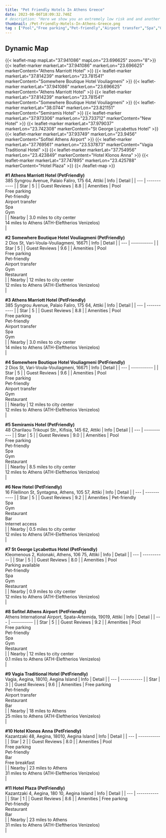 ```yaml
---
title: "Pet Friendly Hotels In Athens Greece"
date: 2023-08-06T18:09:32.740Z
# description: "Here we show you an extremely low risk and and another medium risk approach to earn passive income "
thumbnail: /Pet-Friendly-Hotels-In-Athens-Greece.png
tag : ["Pool","Free parking","Pet-friendly","Airport transfer","Spa","Gym","Restaurant","Bar","Internet access","Parking available","Free breakfast"]
---
```


## Dynamic Map
{{< leaflet-map  mapLat="37.941086" mapLon="23.696625" zoom="8">}}
    {{< leaflet-marker markerLat="37.941086" markerLon="23.696625" markerContent="Athens Marriott Hotel" >}}
    {{< leaflet-marker markerLat="37.814239" markerLon="23.781541" markerContent="Somewhere Boutique Hotel Vouliagmeni" >}}
    {{< leaflet-marker markerLat="37.941086" markerLon="23.696625" markerContent="Athens Marriott Hotel" >}}
    {{< leaflet-marker markerLat="37.814239" markerLon="23.781541" markerContent="Somewhere Boutique Hotel Vouliagmeni" >}}
    {{< leaflet-marker markerLat="38.0744" markerLon="23.821151" markerContent="Semiramis Hotel" >}}
    {{< leaflet-marker markerLat="37.973306" markerLon="23.733712" markerContent="New Hotel" >}}
    {{< leaflet-marker markerLat="37.979037" markerLon="23.742308" markerContent="St George Lycabettus Hotel" >}}
    {{< leaflet-marker markerLat="37.93749" markerLon="23.9456" markerContent="Sofitel Athens Airport" >}}
    {{< leaflet-marker markerLat="37.769561" markerLon="23.537873" markerContent="Vagia Traditional Hotel" >}}
    {{< leaflet-marker markerLat="37.754956" markerLon="23.423849" markerContent="Hotel Klonos Anna" >}}
    {{< leaflet-marker markerLat="37.747895" markerLon="23.425788" markerContent="Hotel Plaza" >}}
{{< /leaflet-map >}}


**#1 Athens Marriott Hotel (PetFriendly)**<br>385 Syngrou Avenue, Palaio Faliro, 175 64, Attiki
| Info | Detail |
| --- | ----------- |
| Star | 5 |
| Guest Reviews | 8.8 |
| Amenities | Pool<br>Free parking<br>Pet-friendly<br>Airport transfer<br>Spa<br>Gym<br> |
| Nearby | 3.0 miles to city center<br>14 miles to Athens (ATH-Eleftherios Venizelos)<br> |

**#2 Somewhere Boutique Hotel Vouliagmeni (PetFriendly)**<br>2 Dios St, Vari-Voula-Vouliagmeni, 16671
| Info | Detail |
| --- | ----------- |
| Star | 5 |
| Guest Reviews | 9.6 |
| Amenities | Pool<br>Free parking<br>Pet-friendly<br>Airport transfer<br>Gym<br>Restaurant<br> |
| Nearby | 12 miles to city center<br>12 miles to Athens (ATH-Eleftherios Venizelos)<br> |

**#3 Athens Marriott Hotel (PetFriendly)**<br>385 Syngrou Avenue, Palaio Faliro, 175 64, Attiki
| Info | Detail |
| --- | ----------- |
| Star | 5 |
| Guest Reviews | 8.8 |
| Amenities | Pool<br>Free parking<br>Pet-friendly<br>Airport transfer<br>Spa<br>Gym<br> |
| Nearby | 3.0 miles to city center<br>14 miles to Athens (ATH-Eleftherios Venizelos)<br> |

**#4 Somewhere Boutique Hotel Vouliagmeni (PetFriendly)**<br>2 Dios St, Vari-Voula-Vouliagmeni, 16671
| Info | Detail |
| --- | ----------- |
| Star | 5 |
| Guest Reviews | 9.6 |
| Amenities | Pool<br>Free parking<br>Pet-friendly<br>Airport transfer<br>Gym<br>Restaurant<br> |
| Nearby | 12 miles to city center<br>12 miles to Athens (ATH-Eleftherios Venizelos)<br> |

**#5 Semiramis Hotel (PetFriendly)**<br>48 Charilaou Trikoupi Str., Kifisia, 145 62, Attiki
| Info | Detail |
| --- | ----------- |
| Star | 5 |
| Guest Reviews | 9.0 |
| Amenities | Pool<br>Free parking<br>Pet-friendly<br>Spa<br>Gym<br>Restaurant<br> |
| Nearby | 8.5 miles to city center<br>12 miles to Athens (ATH-Eleftherios Venizelos)<br> |

**#6 New Hotel (PetFriendly)**<br>16 Filellinon St, Syntagma, Athens, 105 57, Attiki
| Info | Detail |
| --- | ----------- |
| Star | 5 |
| Guest Reviews | 9.2 |
| Amenities | Pet-friendly<br>Spa<br>Gym<br>Restaurant<br>Bar<br>Internet access<br> |
| Nearby | 0.5 miles to city center<br>12 miles to Athens (ATH-Eleftherios Venizelos)<br> |

**#7 St George Lycabettus Hotel (PetFriendly)**<br>Kleomenous 2, Kolonaki, Athens, 106 75, Attiki
| Info | Detail |
| --- | ----------- |
| Star | 5 |
| Guest Reviews | 8.0 |
| Amenities | Pool<br>Parking available<br>Pet-friendly<br>Spa<br>Gym<br>Restaurant<br> |
| Nearby | 0.9 miles to city center<br>12 miles to Athens (ATH-Eleftherios Venizelos)<br> |

**#8 Sofitel Athens Airport (PetFriendly)**<br>Athens International Airport, Spata-Artemida, 19019, Attiki
| Info | Detail |
| --- | ----------- |
| Star | 5 |
| Guest Reviews | 9.2 |
| Amenities | Pool<br>Free parking<br>Pet-friendly<br>Spa<br>Gym<br>Restaurant<br> |
| Nearby | 12 miles to city center<br>0.1 miles to Athens (ATH-Eleftherios Venizelos)<br> |

**#9 Vagia Traditional Hotel (PetFriendly)**<br>Vagia, Aegina, 18010, Aegina Island
| Info | Detail |
| --- | ----------- |
| Star | 3 |
| Guest Reviews | 9.6 |
| Amenities | Free parking<br>Pet-friendly<br>Airport transfer<br>Restaurant<br>Bar<br> |
| Nearby | 18 miles to Athens<br>25 miles to Athens (ATH-Eleftherios Venizelos)<br> |

**#10 Hotel Klonos Anna (PetFriendly)**<br>Kazantzaki 48, Aegina, 18010, Aegina Island
| Info | Detail |
| --- | ----------- |
| Star | 2 |
| Guest Reviews | 8.0 |
| Amenities | Pool<br>Free parking<br>Pet-friendly<br>Bar<br>Free breakfast<br> |
| Nearby | 23 miles to Athens<br>31 miles to Athens (ATH-Eleftherios Venizelos)<br> |

**#11 Hotel Plaza (PetFriendly)**<br>Kazantzaki 4, Aegina, 180 10, Aegina Island
| Info | Detail |
| --- | ----------- |
| Star | 1 |
| Guest Reviews | 8.6 |
| Amenities | Free parking<br>Pet-friendly<br>Restaurant<br>Bar<br> |
| Nearby | 23 miles to Athens<br>31 miles to Athens (ATH-Eleftherios Venizelos)<br> |

